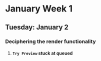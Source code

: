 # **January Week 1**
## **Tuesday: January 2**  

### **Deciphering the render functionality**
1. #### **`Try Preview` stuck at queued**
